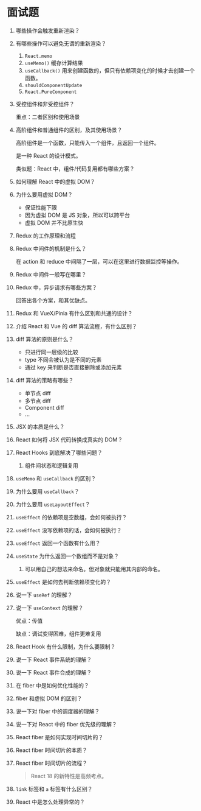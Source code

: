 # 面试题

1. 哪些操作会触发重新渲染？

2. 有哪些操作可以避免无谓的重新渲染？

   1. `React.memo`
   2. `useMemo()` 缓存计算结果
   3. `useCallback()` 用来创建函数的，但只有依赖项变化的时候才去创建一个函数。
   4. `shouldComponentUpdate`
   5. `React.PureComponent`

3. 受控组件和非受控组件？

   重点：二者区别和使用场景

4. 高阶组件和普通组件的区别，及其使用场景？

   高阶组件是一个函数，只能传入一个组件，且返回一个组件。

   是一种 React 的设计模式。

   类似题：React 中，组件/代码复用都有哪些方案？

5. 如何理解 React 中的虚拟 DOM？

6. 为什么要用虚拟 DOM？

   - 保证性能下限
   - 因为虚拟 DOM 是 JS 对象，所以可以跨平台
   - 虚拟 DOM 并不比原生快

7. Redux 的工作原理和流程

8. Redux 中间件的机制是什么？

   在 action 和 reduce 中间隔了一层，可以在这里进行数据监控等操作。

9. Redux 中间件一般写在哪里？

10. Redux 中，异步请求有哪些方案？

    回答出各个方案，和其优缺点。

11. Redux 和 VueX/Pinia 有什么区别和共通的设计？

12. 介绍 React 和 Vue 的 diff 算法流程，有什么区别？

13. diff 算法的原则是什么？

    - 只进行同一层级的比较
    - type 不同会被认为是不同的元素
    - 通过 key 来判断是否直接删除或添加元素

14. diff 算法的策略有哪些？

    - 单节点 diff
    - 多节点 diff
    - Component diff
    - ...

15. JSX 的本质是什么？

16. React 如何将 JSX 代码转换成真实的 DOM？

17. React Hooks 到底解决了哪些问题？

    1. 组件间状态和逻辑复用

18. `useMemo` 和 `useCallback` 的区别？

19. 为什么要用 `useCallback`？

20. 为什么要用 `useLayoutEffect`？

21. `useEffect` 的依赖项是空数组，会如何被执行？

22. `useEffect` 没写依赖项的话，会如何被执行？

23. `useEffect` 返回一个函数有什么用？

24. `useState` 为什么返回一个数组而不是对象？

    1. 可以用自己的想法来命名。但对象就只能用其内部的命名。

25. `useEffect` 是如何去判断依赖项变化的？

26. 说一下 `useRef` 的理解？

27. 说一下 `useContext` 的理解？

    优点：传值

    缺点：调试变得困难，组件更难复用

28. React Hook 有什么限制，为什么要限制？

29. 说一下 React 事件系统的理解？

30. 说一下 React 事件合成的理解？

31. 在 fiber 中是如何优化性能的？

32. fiber 和虚拟 DOM 的区别？

33. 说一下对 fiber 中的调度器的理解？

34. 说一下对 React 中的 fiber 优先级的理解？

35. React fiber 是如何实现时间切片的？

36. React fiber 时间切片的本质？

37. React fiber 时间切片的流程？

    > React 18 的新特性是高频考点。

38. `link` 标签和 `a` 标签有什么区别？

39. React 中是怎么处理异常的？
